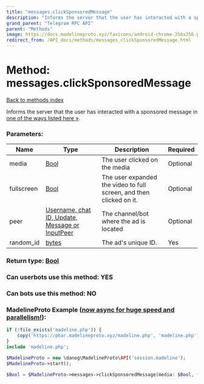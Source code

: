 ```yaml
---
title: "messages.clickSponsoredMessage"
description: "Informs the server that the user has interacted with a sponsored message in [one of the ways listed here »](https://core.telegram.org/api/sponsored-messages#clicking-on-sponsored-messages)."
grand_parent: "Telegram RPC API"
parent: "Methods"
image: https://docs.madelineproto.xyz/favicons/android-chrome-256x256.png
redirect_from: /API_docs/methods/messages_clickSponsoredMessage.html
---
```

# Method: messages.clickSponsoredMessage
[Back to methods index](index.html)



Informs the server that the user has interacted with a sponsored message in [one of the ways listed here »](https://core.telegram.org/api/sponsored-messages#clicking-on-sponsored-messages).

### Parameters:

| Name     |    Type       | Description | Required |
|----------|---------------|-------------|----------|
|media|[Bool](/API_docs/types/Bool.html) | The user clicked on the media | Optional|
|fullscreen|[Bool](/API_docs/types/Bool.html) | The user expanded the video to full screen, and then clicked on it. | Optional|
|peer|[Username, chat ID, Update, Message or InputPeer](/API_docs/types/InputPeer.html) | The channel/bot where the ad is located | Optional|
|random\_id|[bytes](/API_docs/types/bytes.html) | The ad's unique ID. | Yes|


### Return type: [Bool](/API_docs/types/Bool.html)

### Can userbots use this method: **YES**

### Can bots use this method: **NO**


### MadelineProto Example ([now async for huge speed and parallelism!](https://docs.madelineproto.xyz/docs/ASYNC.html)):


```php
if (!file_exists('madeline.php')) {
    copy('https://phar.madelineproto.xyz/madeline.php', 'madeline.php');
}
include 'madeline.php';

$MadelineProto = new \danog\MadelineProto\API('session.madeline');
$MadelineProto->start();

$Bool = $MadelineProto->messages->clickSponsoredMessage(media: $Bool, fullscreen: $Bool, peer: $InputPeer, random_id: 'bytes', );
```

